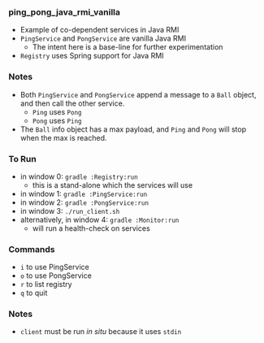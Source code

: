 
### ping_pong_java_rmi_vanilla

* Example of co-dependent services in Java RMI
* `PingService` and `PongService` are vanilla Java RMI
    * The intent here is a base-line for further experimentation
* `Registry` uses Spring support for Java RMI

### Notes

* Both `PingService` and `PongService` append a message to a `Ball` object, and then call the other service.
    * `Ping` uses `Pong`
    * `Pong` uses `Ping` 
* The `Ball` info object has a max payload, and `Ping` and `Pong` will stop when the max is reached.

### To Run

* in window 0: `gradle :Registry:run`
    * this is a stand-alone which the services will use
* in window 1: `gradle :PingService:run`
* in window 2: `gradle :PongService:run`
* in window 3: `./run_client.sh`
* alternatively, in window 4: `gradle :Monitor:run`
    * will run a health-check on services

### Commands

* `i` to use PingService
* `o` to use PongService
* `r` to list registry
* `q` to quit

### Notes

* `client` must be run _in situ_ because it uses `stdin`
